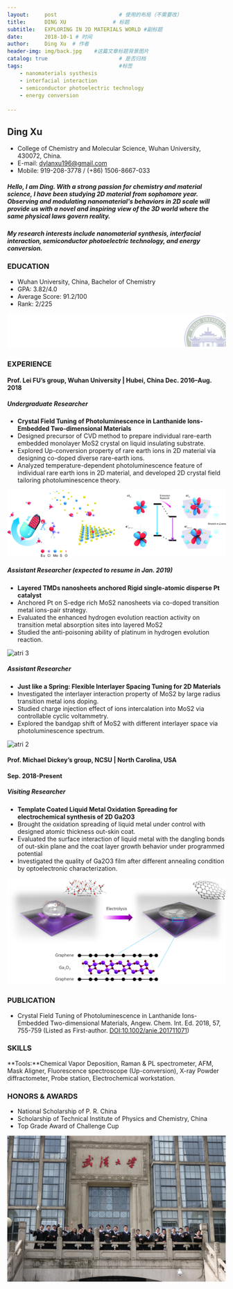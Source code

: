 ```yaml
---
layout:     post                    # 使用的布局（不需要改）
title:      DING XU               # 标题 
subtitle:   EXPLORING IN 2D MATERIALS WORLD #副标题
date:       2018-10-1 # 时间
author:     Ding Xu  # 作者
header-img: img/back.jpg    #这篇文章标题背景图片
catalog: true                       # 是否归档
tags:                               #标签
    - nanomaterials systhesis
    - interfacial interaction
    - semiconductor photoelectric technology
    - energy conversion
    
---
```



## Ding Xu 
* College of Chemistry and Molecular Science, Wuhan University, 430072, China.
* E-mail: [dylanxu196@gmail.com](dylanxu196@gmail.com)
* Mobile: 919-208-3778 / (+86) 1506-8667-033 

##### Hello, I am Ding. With a strong passion for chemistry and material science, I have been studying 2D material from sophomore year. Observing and modulating nanomaterial's behaviors in 2D scale will provide us with a novel and inspiring view of the 3D world where the same physical laws govern reality.
 
##### My research interests include *nanomaterial synthesis*, *interfacial interaction*, *semiconductor photoelectric technology*, and *energy conversion*.

### EDUCATION
* Wuhan University, China, Bachelor of Chemistry												
* GPA: 3.82/4.0	 
* Average Score: 91.2/100 
* Rank: 2/225

![fenge](https://github.com/dylanxu196/dylanxu196.github.io/raw/master/img/fenge.jpg)

### EXPERIENCE
#### Prof. Lei FU’s group, Wuhan University | Hubei, China								Dec. 2016–Aug. 2018
##### Undergraduate Researcher
* **Crystal Field Tuning of Photoluminescence in Lanthanide Ions-Embedded Two-dimensional Materials**
* Designed precursor of CVD method to prepare individual rare-earth embedded monolayer MoS2 crystal on liquid insulating substrate.
* Explored Up-conversion property of rare earth ions in 2D material via designing co-doped diverse rare-earth ions.
* Analyzed temperature-dependent photoluminescence feature of individual rare earth ions in 2D material, and developed 2D crystal field tailoring photoluminescence theory. 

![atri 1](https://github.com/dylanxu196/dylanxu196.github.io/raw/master/img/art1.jpg)
##### Assistant Researcher (expected to resume in Jan. 2019)
* **Layered TMDs nanosheets anchored Rigid single-atomic disperse Pt catalyst** 
* Anchored Pt on S-edge rich MoS2 nanosheets via co-doped transition metal ions-pair strategy.
* Evaluated the enhanced hydrogen evolution reaction activity on transition metal absorption sites into layered MoS2 
* Studied the anti-poisoning ability of platinum in hydrogen evolution reaction.

![atri 3](https://github.com/dylanxu196/dylanxu196.github.io/raw/master/img/art3.jpg)
##### Assistant Researcher
* **Just like a Spring: Flexible Interlayer Spacing Tuning for 2D Materials**
* Investigated the interlayer interaction property of MoS2 by large radius transition metal ions doping.
* Studied charge injection effect of ions intercalation into MoS2 via controllable cyclic voltammetry.
* Explored the bandgap shift of MoS2 with different interlayer space via photoluminescence spectrum.


![atri 2](https://github.com/dylanxu196/dylanxu196.github.io/raw/master/img/art2.jpg)
#### Prof. Michael Dickey’s group, NCSU | North Carolina, USA					
#### Sep. 2018-Present
##### Visiting Researcher
* **Template Coated Liquid Metal Oxidation Spreading for electrochemical synthesis of 2D Ga2O3**
* Brought the oxidation spreading of liquid metal under control with designed atomic thickness out-skin coat.
* Evaluated the surface interaction of liquid metal with the dangling bonds of out-skin plane and the coat layer growth behavior under programmed potential
* Investigated the quality of Ga2O3 film after different annealing condition by optoelectronic characterization.

![atri 4](https://github.com/dylanxu196/dylanxu196.github.io/raw/master/img/art4.png)
### PUBLICATION 
* Crystal Field Tuning of Photoluminescence in Lanthanide Ions-Embedded Two-dimensional Materials, Angew. Chem. Int. Ed. 2018, 57, 755-759 (Listed as First-author. [DOI:10.1002/anie.201711071](https://doi.org/10.1002/anie.201711071))

### SKILLS
**Tools:**Chemical Vapor Deposition, Raman & PL spectrometer, AFM, Mask Aligner, Fluorescence spectroscope (Up-conversion), X-ray Powder diffractometer, Probe station, Electrochemical workstation.

### HONORS & AWARDS
* National Scholarship of P. R. China															
* Scholarship of Technical Institute of Physics and Chemistry, China								
* Top Grade Award of Challenge Cup														

![end](https://github.com/dylanxu196/dylanxu196.github.io/raw/master/img/final.jpg)